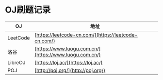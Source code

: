 # OJ刷题记录
| OJ       | 地址                                                   |
| -------- | ------------------------------------------------------ |
| LeetCode | [https://leetcode-cn.com/](https://leetcode-cn.com/)   |
| 洛谷     | [https://www.luogu.com.cn/](https://www.luogu.com.cn/) |
| LibreOJ  | [https://loj.ac/](https://loj.ac/)                     |
| POJ      | [http://poj.org/](http://poj.org/)                     |

